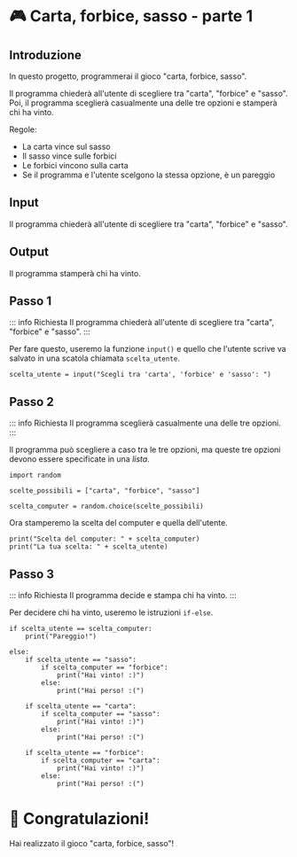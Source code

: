 # 🎮 Carta, forbice, sasso - parte 1

## Introduzione

In questo progetto, programmerai il gioco "carta, forbice, sasso".

Il programma chiederà all'utente di scegliere tra "carta", "forbice" e "sasso". Poi, il programma sceglierà casualmente
una delle tre opzioni e stamperà chi ha vinto.

Regole:

- La carta vince sul sasso
- Il sasso vince sulle forbici
- Le forbici vincono sulla carta
- Se il programma e l'utente scelgono la stessa opzione, è un pareggio

## Input

Il programma chiederà all'utente di scegliere tra "carta", "forbice" e "sasso".

## Output

Il programma stamperà chi ha vinto.

## Passo 1

::: info Richiesta
Il programma chiederà all'utente di scegliere tra "carta", "forbice" e "sasso".
:::

Per fare questo, useremo la funzione `input()` e quello che l'utente scrive va salvato in una scatola
chiamata `scelta_utente`.

```python:line-numbers
scelta_utente = input("Scegli tra 'carta', 'forbice' e 'sasso': ")
```

## Passo 2

::: info Richiesta
Il programma sceglierà casualmente una delle tre opzioni.
:::

Il programma può scegliere a caso tra le tre opzioni, ma queste tre opzioni devono essere specificate in una *lista*.

```python:line-numbers
import random

scelte_possibili = ["carta", "forbice", "sasso"]

scelta_computer = random.choice(scelte_possibili)
```

Ora stamperemo la scelta del computer e quella dell'utente.

```python:line-numbers
print("Scelta del computer: " + scelta_computer)
print("La tua scelta: " + scelta_utente)
```

## Passo 3

::: info Richiesta
Il programma decide e stampa chi ha vinto.
:::

Per decidere chi ha vinto, useremo le istruzioni `if-else`.

```python:line-numbers
if scelta_utente == scelta_computer:
    print("Pareggio!")

else:
    if scelta_utente == "sasso":
        if scelta_computer == "forbice":
            print("Hai vinto! :)")
        else:
            print("Hai perso! :(")

    if scelta_utente == "carta":
        if scelta_computer == "sasso":
            print("Hai vinto! :)")
        else:
            print("Hai perso! :(")

    if scelta_utente == "forbice":
        if scelta_computer == "carta":
            print("Hai vinto! :)")
        else:
            print("Hai perso! :(")
```

# 🎉 Congratulazioni!

Hai realizzato il gioco "carta, forbice, sasso"!


